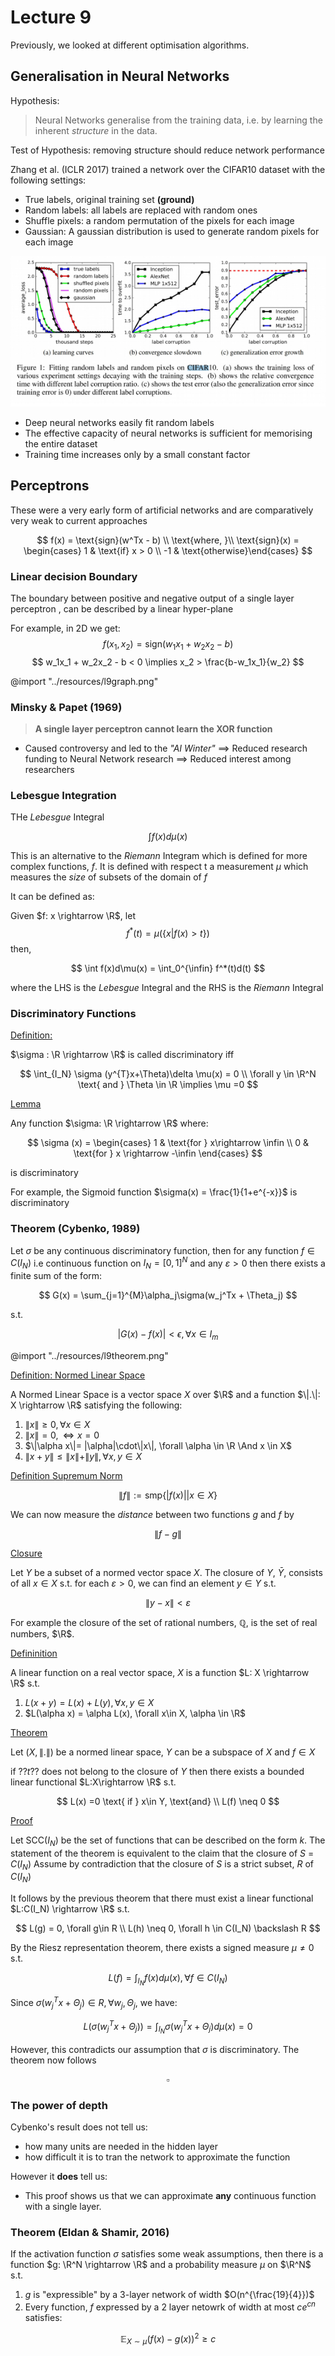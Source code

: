 # Lecture 9

Previously, we looked at different optimisation algorithms.

## Generalisation in Neural Networks

Hypothesis:

> Neural Networks generalise from the training data, i.e. by learning the inherent *structure* in the data.
 
Test of Hypothesis: removing structure should reduce network performance

Zhang et al. (ICLR 2017) trained a network over the CIFAR10 dataset with the following settings:

- True labels, original training set **(ground)**
- Random labels: all labels are replaced with random ones
- Shuffle pixels: a random permutation of the pixels for each image
- Gaussian: A gaussian distribution is used to generate random pixels for each image

![Results](../resources/Zhang-et-al.png)

- Deep neural networks easily fit random labels 
- The effective capacity of neural networks is sufficient for memorising the entire dataset
- Training time increases only by a small constant factor


## Perceptrons

These were a very early form of artificial networks and are comparatively very weak to current approaches

$$
f(x) = \text{sign}(w^Tx - b) \\
\text{where, }\\
\text{sign}(x) = \begin{cases} 1 & \text{if} x > 0 \\ -1 & \text{otherwise}\end{cases}
$$

### Linear decision Boundary 

The boundary between positive and negative output of a single layer perceptron , can be described by a linear hyper-plane

For example, in 2D we get: 
$$
f(x_1,x_2) = \text{sign}(w_1x_1 + w_2x_2 - b)
$$
$$
w_1x_1 + w_2x_2 - b < 0 \implies x_2 > \frac{b-w_1x_1}{w_2}
$$

@import "../resources/l9graph.png"

### Minsky & Papet (1969)

> **A single layer perceptron cannot learn the XOR function**

- Caused controversy and led to the *"AI Winter"*
  $\implies$ Reduced research funding to Neural Network research
  $\implies$ Reduced interest among researchers

### Lebesgue Integration

THe *Lebesgue* Integral

$$
\int f(x) d\mu(x)
$$
 
This is an alternative to the *Riemann* Integram which is defined for more complex functions, $f$. 
It is defined with respect t a measurement $\mu$ which measures the *size* of subsets of the domain of $f$

It can be defined as:

Given $f: x \rightarrow \R$, let
$$
f^*(t) = \mu(\{x | f(x)>t\})
$$
then,

$$
\int f(x)d\mu(x) = \int_0^{\infin} f^*(t)d(t)
$$

where the LHS is the *Lebesgue* Integral and the RHS is the *Riemann* Integral

### Discriminatory Functions

<u>Definition:</u>

$\sigma : \R \rightarrow \R$ is called discriminatory iff 

$$
\int_{I_N} \sigma (y^{T}x+\Theta)\delta \mu(x) = 0 \\
\forall y \in \R^N \text{ and } \Theta \in \R \implies \mu =0
$$

<u>Lemma</u>

Any function $\sigma: \R \rightarrow \R$ where:

$$
\sigma (x) = \begin{cases}
    1 & \text{for    } x\rightarrow \infin \\
    0 & \text{for    } x \rightarrow -\infin
\end{cases}
$$

is discriminatory

For example, the Sigmoid function $\sigma(x) = \frac{1}{1+e^{-x}}$ is discriminatory

### Theorem (Cybenko, 1989)

Let $\sigma$ be any continuous discriminatory function, then for any function $f \in C(I_N)$ i.e continuous function on $I_N = [0,1]^N$ and any $\varepsilon > 0$ then there exists a finite sum of the form:

$$
G(x) = \sum_{j=1}^{M}\alpha_j\sigma(w_j^Tx + \Theta_j)
$$

s.t.

$$
|G(x) - f(x)| < \epsilon, \forall x \in I_m
$$

@import "../resources/l9theorem.png"

<u> Definition: Normed Linear Space </u>

A Normed Linear Space is a vector space $X$ over $\R$ and a function $\|.\|: X \rightarrow \R$ satisfying the following:

1. $\| x\| \geq 0, \forall x \in X$
2. $\|x\| = 0, \iff x=0$
3. $\|\alpha x\|= |\alpha|\cdot\|x\|, \forall \alpha \in \R \And x \in X$
4. $\| x+y\| \leq \|x\| + \|y\|, \forall x,y \in X$

<u>Definition Supremum Norm </u>

$$
\| f\| := \text{smp}\{|f(x)|  \bigg\vert x\in X \}
$$

We can now measure the *distance* between two functions $g$ and $f$ by

$$
\| f-g\|
$$

<u> Closure </u>

Let $Y$ be a subset of a normed vector space $X$. The closure of $Y$, $\bar{Y}$, consists of all $x\in X$ s.t. for each $\varepsilon>0$, we can find an element $y\in Y$ s.t.

$$
\| y-x\| < \varepsilon
$$

For example the closure of the set of rational numbers, $\mathbb{Q}$, is the set of real numbers, $\R$.

<u> Defininition </u>

A linear function on a real vector space, $X$ is a function $L: X \rightarrow \R$ s.t.

1. $L(x+y) = L(x) + L(y), \forall x,y\in X$
2. $L(\alpha x) = \alpha L(x), \forall x\in X, \alpha \in \R$


<u>Theorem</u>

Let $(X, \|.\|)$ be a normed linear space, $Y$ can be a subspace of $X$ and $f\in X$

if ??$t$?? does not belong to the closure of $Y$ then there exists a bounded linear functional $L:X\rightarrow \R$ s.t.

$$
L(x) =0 \text{ if } x\in Y, \text{and} \\
L(f) \neq 0
$$


<u>Proof</u>

Let $\text{SCC}(I_N)$ be the set of functions that can be described on the form $k$. 
The statement of the theorem is equivalent to the claim that the closure of $S$ = $C(I_N)$
Assume by contradiction that the closure of $S$ is a strict subset, $R$ of $C(I_N)$

It follows by the previous theorem that there must exist a linear functional $L:C(I_N) \rightarrow \R$ s.t.

$$
L(g) = 0, \forall g\in R \\
L(h) \neq 0, \forall h \in C(I_N) \backslash R
$$

By the Riesz representation theorem, there exists a signed measure $\mu \neq 0$ s.t.

$$
L(f) = \int_{I_N} f(x) d\mu(x), \forall f\in C(I_N)
$$

Since $\sigma(w_j^Tx+\Theta_j)\in R, \forall w_j, \Theta_j$, we have:

$$
L(\sigma(w_j^Tx+\Theta_j)) = \int_{I_N} \sigma(w_j^Tx+\Theta_j)d\mu(x) =0
$$

However, this contradicts our assumption that $\sigma$ is discriminatory. 
The theorem now follows 

$$
\square
$$

### The power of depth

Cybenko's result does not tell us:

- how many units are needed in the hidden layer
- how difficult it is to tran the network to approximate the function

However it **does** tell us:

- This proof shows us that we can approximate **any** continuous function with a single layer.

### Theorem (Eldan & Shamir, 2016)

If the activation function $\sigma$ satisfies some weak assumptions, then there is a function $g: \R^N \rightarrow \R$ and a probability measure $\mu$ on $\R^N$ s.t.

1. $g$ is "expressible" by a 3-layer network of width $O(n^{\frac{19}{4}})$
2. Every function, $f$ expressed by a 2 layer netowrk of width at most $ce^{cn}$ satisfies:

$$
\mathop{\mathbb{E}}_{X\sim\mu}(f(x)-g(x))^2 \geq c
$$